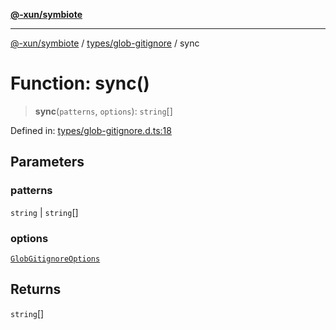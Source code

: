 [**@-xun/symbiote**](../../../README.md)

***

[@-xun/symbiote](../../../README.md) / [types/glob-gitignore](../README.md) / sync

# Function: sync()

> **sync**(`patterns`, `options`): `string`[]

Defined in: [types/glob-gitignore.d.ts:18](https://github.com/Xunnamius/symbiote/blob/8c20d618d9f5aba2b98dbaa28f75ebe8791b6067/types/glob-gitignore.d.ts#L18)

## Parameters

### patterns

`string` | `string`[]

### options

[`GlobGitignoreOptions`](../type-aliases/GlobGitignoreOptions.md)

## Returns

`string`[]
